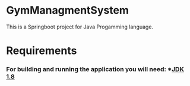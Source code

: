 # GymManagmentSystem

This is a Springboot project for Java Progamming language. 
<h1>Requirements</h1>
<h3>For building and running the application you will need:
*<a href="https://www.oracle.com/java/technologies/downloads/#java8">JDK 1.8</a>